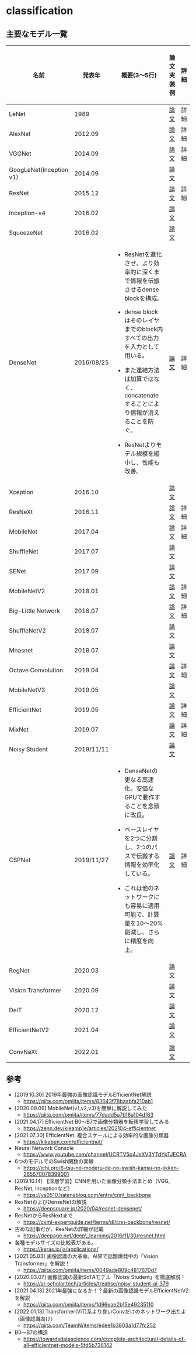 # classification

## 主要なモデル一覧

| 名前                      | 発表年        | 概要(3～5行)                                                                                                                                                                                                                            | <p>論文<br>実装例</p>                                                                                                                        | 詳細 |
| ----------------------- | ---------- | ----------------------------------------------------------------------------------------------------------------------------------------------------------------------------------------------------------------------------------- | --------------------------------------------------------------------------------------------------------------------------------------- | -- |
| LeNet                   | 1989       |                                                                                                                                                                                                                                     | [論文](https://direct.mit.edu/neco/article-abstract/1/4/541/5515/Backpropagation-Applied-to-Handwritten-Zip-Code?redirectedFrom=fulltext) | 詳細 |
| AlexNet                 | 2012.09    |                                                                                                                                                                                                                                     | [論文](https://dl.acm.org/doi/abs/10.1145/3065386)                                                                                        | 詳細 |
| VGGNet                  | 2014.09    |                                                                                                                                                                                                                                     | [論文](https://arxiv.org/abs/1409.1556)                                                                                                   | 詳細 |
| GoogLeNet(Inception v1) | 2014.09    |                                                                                                                                                                                                                                     | [論文](https://arxiv.org/abs/1409.4842)                                                                                                   |    |
| ResNet                  | 2015.12    |                                                                                                                                                                                                                                     | [論文](https://arxiv.org/abs/1512.03385)                                                                                                  | 詳細 |
| Inception-v4            | 2016.02    |                                                                                                                                                                                                                                     | [論文](https://arxiv.org/abs/1602.07261)                                                                                                  |    |
| SqueezeNet              | 2016.02    |                                                                                                                                                                                                                                     | [論文](https://arxiv.org/abs/1602.07360)                                                                                                  |    |
| DenseNet                | 2016/08/25 | <ul><li>ResNetを進化させ、より効率的に深くまで情報を伝搬させるdense blockを構成。</li></ul><ul><li>dense blockはそのレイヤまでのblock内すべての出力を入力として用いる。</li></ul><ul><li>また連結方法は加算ではなく、concatenateすることにより情報が消えることを防ぐ。</li></ul><ul><li>ResNetよりモデル規模を縮小し、性能も改善。</li></ul> | [論文](https://arxiv.org/abs/1608.06993)                                                                                                  | 詳細 |
| Xception                | 2016.10    |                                                                                                                                                                                                                                     | [論文](https://arxiv.org/abs/1610.02357)                                                                                                  |    |
| ResNeXt                 | 2016.11    |                                                                                                                                                                                                                                     | [論文](https://arxiv.org/abs/1611.05431v2)                                                                                                | 詳細 |
| MobileNet               | 2017.04    |                                                                                                                                                                                                                                     | [論文](https://arxiv.org/abs/1704.04861)                                                                                                  | 詳細 |
| ShuffleNet              | 2017.07    |                                                                                                                                                                                                                                     | [論文](https://arxiv.org/abs/1707.01083)                                                                                                  |    |
| SENet                   | 2017.09    |                                                                                                                                                                                                                                     | [論文](https://arxiv.org/abs/1709.01507)                                                                                                  |    |
| MobileNetV2             | 2018.01    |                                                                                                                                                                                                                                     | [論文](https://arxiv.org/abs/1801.04381)                                                                                                  | 詳細 |
| Big-Little Network      | 2018.07    |                                                                                                                                                                                                                                     | [論文](https://arxiv.org/abs/1807.03848)                                                                                                  | 詳細 |
| ShuffleNetV2            | 2018.07    |                                                                                                                                                                                                                                     | [論文](https://arxiv.org/abs/1807.11164)                                                                                                  |    |
| Mnasnet                 | 2018.07    |                                                                                                                                                                                                                                     | [論文](https://arxiv.org/abs/1807.11626)                                                                                                  |    |
| Octave Convolution      | 2019.04    |                                                                                                                                                                                                                                     | [論文](https://arxiv.org/abs/1904.05049)                                                                                                  | 詳細 |
| MobileNetV3             | 2019.05    |                                                                                                                                                                                                                                     | [論文](https://arxiv.org/abs/1905.02244)                                                                                                  |    |
| EfficientNet            | 2019.05    |                                                                                                                                                                                                                                     | [論文](https://arxiv.org/abs/1905.11946)                                                                                                  | 詳細 |
| MixNet                  | 2019.07    |                                                                                                                                                                                                                                     | [論文](https://arxiv.org/abs/1907.09595)                                                                                                  | 詳細 |
| Noisy Student           | 2019/11/11 |                                                                                                                                                                                                                                     | [論文](https://arxiv.org/abs/1911.04252)                                                                                                  |    |
| CSPNet                  | 2019/11/27 | <ul><li>DenseNetの更なる高速化。安価なGPUで動作することを念頭に改良。</li></ul><ul><li>ベースレイヤを2つに分割し、2つのパスで伝搬する情報を効率化している。</li></ul><ul><li>これは他のネットワークにも容易に適用可能で、計算量を10～20%削減し、さらに精度を向上。</li></ul>                                                          | [論文](https://arxiv.org/abs/1911.11929)                                                                                                  | 詳細 |
| RegNet                  | 2020.03    |                                                                                                                                                                                                                                     | [論文](https://arxiv.org/abs/2003.13678)                                                                                                  |    |
| Vision Transformer      | 2020.09    |                                                                                                                                                                                                                                     | [論文](https://openreview.net/forum?id=YicbFdNTTy)                                                                                        |    |
| DeiT                    | 2020.12    |                                                                                                                                                                                                                                     | [論文](https://arxiv.org/abs/2012.12877)                                                                                                  |    |
| EfficientNetV2          | 2021.04    |                                                                                                                                                                                                                                     | [論文](https://arxiv.org/abs/2104.00298)                                                                                                  |    |
|                         |            |                                                                                                                                                                                                                                     |                                                                                                                                         |    |
| ConvNeXt                | 2022.01    |                                                                                                                                                                                                                                     | [論文](https://arxiv.org/abs/2201.03545)                                                                                                  |    |

## 参考

* \[2019.10.30] 2019年最強の画像認識モデルEfficientNet解説
  * https://qiita.com/omiita/items/83643f78baabfa210ab1
* \[2020.09.09] MobileNet(v1,v2,v3)を簡単に解説してみた
  * https://qiita.com/omiita/items/77dadd5a7b16a104df83
* \[2021.04.17] EfficientNet B0〜B7で画像分類器を転移学習してみる
  * https://zenn.dev/kleamp1e/articles/202104-efficientnet
* \[2021.07.30] EfficientNet: 複合スケールによる効率的な画像分類器
  * https://kikaben.com/efficientnet/
* Neural Network Console
  * https://www.youtube.com/channel/UCRTV5p4JsXV3YTdYpTJECRA
* 6つのモデルでのSwish関数の実験
  * https://ichi.pro/6-tsu-no-moderu-de-no-swish-kansu-no-jikken-265570078399001
* \[2019.10.14] 【深層学習】CNNを用いた画像分類手法まとめ（VGG, ResNet, Inceptionなど）
  * https://ys0510.hatenablog.com/entry/cnn\_backbone
* ResNetおよびDenseNetの解説
  * https://deepsquare.jp/2020/04/resnet-densenet/
* ResNetからResNextまで
  * https://cvml-expertguide.net/terms/dl/cnn-backbone/resnet/
* 古めな記事だが、ResNetの詳細が記載
  * https://deepage.net/deep\_learning/2016/11/30/resnet.html
* 各種モデルサイズの比較表がある。
  * https://keras.io/ja/applications/
* \[2021.05.03] 画像認識の大革命。AI界で話題爆発中の「Vision Transformer」を解説！
  * https://qiita.com/omiita/items/0049ade809c4817670d7
* \[2020.03.07] 画像認識の最新SoTAモデル「Noisy Student」を徹底解説！
  * https://ai-scholar.tech/articles/treatise/noisy-student-ai-379
* \[2021.04.13] 2021年最強になるか！？最新の画像認識モデルEfficientNetV2を解説
  * https://qiita.com/omiita/items/1d96eae2b15e49235110
* \[2022.01.13] Transformer(ViT)系より良いConvだけのネットワーク出たよ（画像認識向け）
  * https://qiita.com/TeamN/items/edee1b3803a1d77fc252
* B0～B7の構造
  * https://towardsdatascience.com/complete-architectural-details-of-all-efficientnet-models-5fd5b736142
